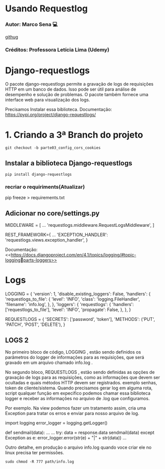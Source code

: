# Usando Requestlog

### Autor: Marco Sena :computer:
[githug](https://github.com/MarcoSena2210/web_empresa)
### Créditos: Professora Letícia Lima (Udemy)

# Django-requestlogs
O pacote django-requestlogs permite a gravação de logs de requisições HTTP em um
banco de dados. Isso pode ser útil para análise de desempenho e solução de
problemas. O pacote também fornece uma interface web para visualização dos logs.

Precisamos Instalar essa biblioteca.
Documentação: <https://pypi.org/project/django-requestlogs/>

# 1. Criando a 3ª Branch do projeto
```
git checkout -b parte03_config_cors_cookies
```

## Instalar a biblioteca Django-requestlogs
```
pip install django-requestlogs
```

### recriar o requiriments(Atualizar)
pip freeze > requirements.txt

## Adicionar no core/settings.py
MIDDLEWARE = [
...
'requestlogs.middleware.RequestLogsMiddleware',
]

REST_FRAMEWORK={
...
'EXCEPTION_HANDLER': 'requestlogs.views.exception_handler',
}

Documentação: <<https://docs.djangoproject.com/en/4.1/topics/logging/#topic-loggingparts-loggers>>

# Logs

LOGGING = {
    'version': 1,
    'disable_existing_loggers': False,
    'handlers': {
        'requestlogs_to_file': {
            'level': 'INFO',
            'class': 'logging.FileHandler',
            'filename': 'info.log',
        },
    },
    'loggers': {
        'requestlogs': {
            'handlers': ['requestlogs_to_file'],
            'level': 'INFO',
            'propagate': False,
        },
    },
}

REQUESTLOGS = {
    'SECRETS': ['password', 'token'],
    'METHODS': ('PUT', 'PATCH', 'POST', 'DELETE'),
}

## LOGS 2
No primeiro bloco de código, LOGGING , estão sendo definidos os parâmetros do logger
de informações para as requisições, que será gravado em um arquivo chamado
info.log .

No segundo bloco, REQUESTLOGS , estão sendo definidas as opções de gravação de logs
para as requisições, como as informações que devem ser ocultadas e quais
métodos HTTP devem ser registrados. exemplo senhas, token de cliente/sistema.
Quando precisamos gerar log em alguma rota, script qualquer função em expecifico
podemos chamar essa biblioteca logger e receber as informações no arquivo de .log
que configuramos.

Por exemplo. Na view podemos fazer um tratamento assim, cria uma Exception para
tratar os erros e enviar para nosso arquivo de log.

import logging
error_logger = logging.getLogger()

def sendmail(data):
...
...
try:
data = response.data
sendmail(data)
except Exception as e:
error_logger.error(str(e) + "|" + str(data))
...

Outro detalhe, em produção o arquivo info.log quando voce criar ele no linux
precisa ter permissões.
```
sudo chmod -R 777 path/info.log
```